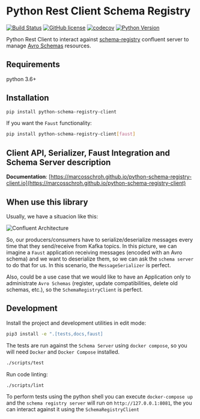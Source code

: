 # Python Rest Client Schema Registry

[![Build Status](https://travis-ci.org/marcosschroh/python-schema-registry-client.svg?branch=master)](https://travis-ci.org/marcosschroh/python-schema-registry-client)
[![GitHub license](https://img.shields.io/github/license/marcosschroh/python-schema-registry-client.svg)](https://github.com/marcosschroh/python-schema-registry-client/blob/master/LICENSE)
[![codecov](https://codecov.io/gh/marcosschroh/python-schema-registry-client/branch/master/graph/badge.svg)](https://codecov.io/gh/marcosschroh/python-schema-registry-client)
[![Python Version](https://img.shields.io/badge/python-3.6%20%7C%203.7-blue.svg)](https://img.shields.io/badge/python-3.6%20%7C%203.7-blue.svg)

Python Rest Client to interact against [schema-registry](https://docs.confluent.io/current/schema-registry/index.html) confluent server to manage [Avro Schemas](https://docs.oracle.com/database/nosql-12.1.3.1/GettingStartedGuide/avroschemas.html) resources.

## Requirements

python 3.6+

## Installation

```bash
pip install python-schema-registry-client
```

If you want the `Faust` functionality:

```bash
pip install python-schema-registry-client[faust]
```

## Client API, Serializer, Faust Integration and Schema Server description

**Documentation**: [https://marcosschroh.github.io/python-schema-registry-client.io](https://marcosschroh.github.io/python-schema-registry-client)

## When use this library

Usually, we have a situacion like this:

![Confluent Architecture](docs/img/confluent_architecture.png)

So, our producers/consumers have to serialize/deserialize messages every time that they send/receive from Kafka topics. In this picture, we can imagine a `Faust` application receiving messages (encoded with an Avro schema) and we want to deserialize them, so we can ask the `schema server` to do that for us. In this scenario, the `MessageSerializer` is perfect.

Also, could be a use case that we would like to have an Application only to administrate `Avro Schemas` (register, update compatibilities, delete old schemas, etc.), so the `SchemaRegistryClient` is perfect.

## Development

Install the project and development utilities in edit mode:

```bash
pip3 install -e ".[tests,docs,faust]
```

The tests are run against the `Schema Server` using `docker compose`, so you will need
`Docker` and `Docker Compose` installed.

```bash
./scripts/test
```

Run code linting:

```bash
./scripts/lint
```

To perform tests using the python shell you can execute `docker-compose up` and the `schema registry server` will run on `http://127.0.0.1:8081`, the you can interact against it using the `SchemaRegistryClient`
